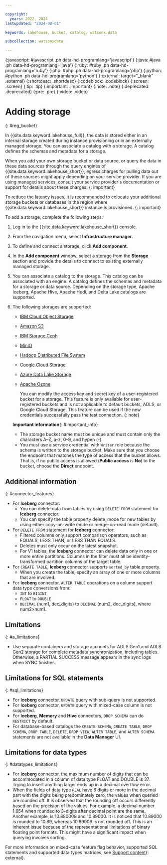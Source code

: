 ```yaml
---

copyright:
  years: 2022, 2024
lastupdated: "2024-08-01"

keywords: lakehouse, bucket, catalog, watsonx.data

subcollection: watsonxdata

---
```


{:javascript: #javascript .ph data-hd-programlang='javascript'}
{:java: #java .ph data-hd-programlang='java'}
{:ruby: #ruby .ph data-hd-programlang='ruby'}
{:php: #php .ph data-hd-programlang='php'}
{:python: #python .ph data-hd-programlang='python'}
{:external: target="_blank" .external}
{:shortdesc: .shortdesc}
{:codeblock: .codeblock}
{:screen: .screen}
{:tip: .tip}
{:important: .important}
{:note: .note}
{:deprecated: .deprecated}
{:pre: .pre}
{:video: .video}

# Adding storage
{: #reg_bucket}

In {{site.data.keyword.lakehouse_full}}, the data is stored either in an internal storage created during instance provisioning or in an externally managed storage. You can associate a catalog with a storage. A catalog defines the schemas and metadata for a storage.

When you add your own storage bucket or data source, or query the data in these data sources through the query engines of {{site.data.keyword.lakehouse_short}}, egress charges for pulling data out of these sources might apply depending on your service provider. If you are using managed services, consult your service provider's documentation or support for details about these charges.
{: important}

To reduce the latency issues, it is recommended to colocate your additional storage buckets or databases in the region where {{site.data.keyword.lakehouse_short}} instance is provisioned.
{: important}


To add a storage, complete the following steps:

1. Log in to the {{site.data.keyword.lakehouse_short}} console.
2. From the navigation menu, select **Infrastructure manager**.
3. To define and connect a storage, click **Add component**.
4. In the **Add component** window, select a storage from the **Storage** section and provide the details to connect to existing externally managed storage.
5. You can associate a catalog to the storage. This catalog can be associated with an engine. A catalog defines the schemas and metadata for a storage or data source. Depending on the storage type, Apache Iceberg, Apache Hive, Apache Hudi, and Delta Lake catalogs are supported.
6. The following storages are supported:

   * [IBM Cloud Object Storage]({{site.data.keyword.ref-cos_storage-link}})
   * [Amazon S3]({{site.data.keyword.ref-amazons_storage-link}})
   * [IBM Storage Ceph]({{site.data.keyword.ref-ceph_storage-link}})
   * [MinIO]({{site.data.keyword.ref-minio_storage-link}})
   * [Hadoop Distributed File System]({{site.data.keyword.ref-hdfs_storage-link}})
   * [Google Cloud Storage]({{site.data.keyword.ref-gcs_storage-link}})
   * [Azure Data Lake Storage]({{site.data.keyword.ref-adls_genblob_storage-link}})
   * [Apache Ozone]({{site.data.keyword.ref-ozone_storage-link}})

     You can modify the access key and secret key of a user-registered bucket for a storage. This feature is only available for user-registered buckets and is not applicable to default buckets, ADLS, or Google Cloud Storage. This feature can be used if the new credentials successfully pass the test connection.
     {: note}

   **Important information**{: #important_info}
   * The storage bucket name must be unique and must contain only the characters A–Z, a–z, 0–9, and hypen (-).
   * You must use a service credential with `Writer` role because the schema is written to the storage bucket. Make sure that you choose the endpoint that matches the type of access that the bucket allows. That is, if no public access is allowed (**Public access** is **No**) to the bucket, choose the **Direct** endpoint.

## Additional information
{: #connector_features}

* For **Iceberg** connector:
    * You can delete data from tables by using `DELETE FROM` statement for **Iceberg** connector.
    * You can specify the table property delete_mode for new tables by using either copy-on-write mode or merge-on-read mode (default).
* For `DELETE FROM` statement for **Iceberg** connector:
    * Filtered columns only support comparison operators, such as EQUALS, LESS THAN, or LESS THAN EQUALS.
    * Deletes must only occur on the latest snapshot.
    * For V1 tables, the **Iceberg** connector can delete data only in one or more entire partitions. Columns in the filter must all be identity-transformed partition columns of the target table.
* For `CREATE TABLE`, **Iceberg** connector supports `sorted_by` table property.
    * When you create the table, specify an array of one or more columns that are involved.
* For **Iceberg** connector, `ALTER TABLE` operations on a column support data type conversions from:
    * `INT` to `BIGINT`
    * `FLOAT` to `DOUBLE`
    * `DECIMAL` (num1, dec_digits) to `DECIMAL` (num2, dec_digits), where num2>num1.

## Limitations
{: #a_limitations}

* Use separate containers and storage accounts for ADLS Gen1 and ADLS Gen2 storage for complete metadata synchronization, including tables. Otherwise, a PARTIAL SUCCESS message appears in the sync logs when SYNC finishes.

## Limitations for SQL statements
{: #sql_limitations}

* For **Iceberg** connector, `UPDATE` query with sub-query is not supported.
* For **Iceberg** connector, `UPDATE` query with mixed-case column is not supported.
* For **Iceberg**, **Memory** and **Hive** connectors, `DROP SCHEMA` can do `RESTRICT` by default.
* For database-based catalogs the `CREATE SCHEMA`, `CREATE TABLE`, `DROP SCHEMA`, `DROP TABLE`, `DELETE`, `DROP VIEW`, `ALTER TABLE`, and `ALTER SCHEMA` statements are not available in the **Data Manager** UI.

## Limitations for data types
{: #datatypes_limitations}

* For **Iceberg** connector, the maximum number of digits that can be accommodated in a column of data type FLOAT and DOUBLE is 37. Trying to insert anything larger ends up in a decimal overflow error.
* When the fields of data type `REAL` have 6 digits or more in the decimal part with the digits being predominately zero, the values when queried are rounded off. It is observed that the rounding off occurs differently based on the precision of the values. For example, a decimal number 1.654 when rounded to 3-digits after decimal point are the same. Another example, is 10.890009 and 10.89000. It is noticed that 10.89000 is rounded to 10.89, whereas 10.89009 is not rounded off. This is an inherent issue because of the representational limitations of binary floating point formats. This might have a significant impact when querying involves sorting.

For more information on mixed-case feature flag behavior, supported SQL statements and supported data types matrices, see [Support content](https://www.ibm.com/support/pages/node/7157339){: external}.
